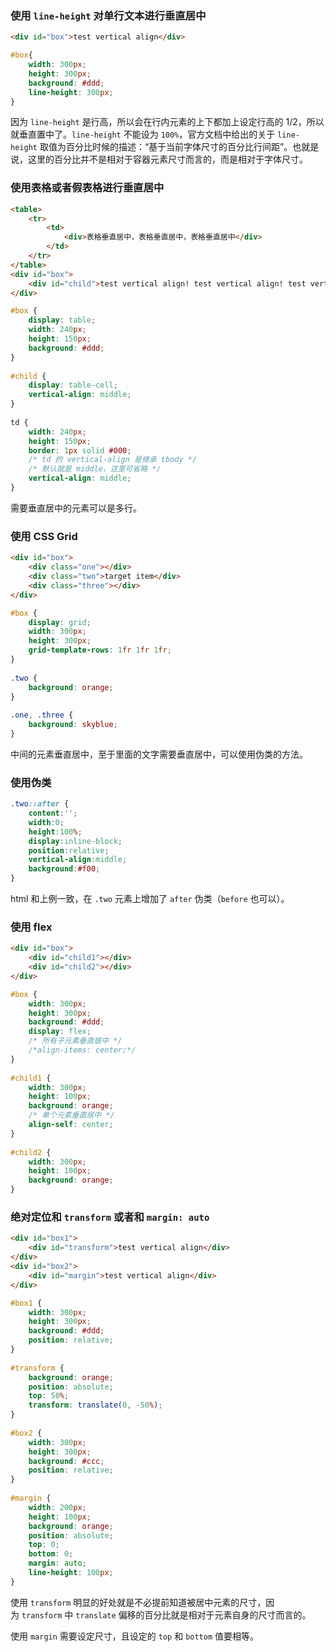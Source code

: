 ### 使用 `line-height` 对单行文本进行垂直居中

```html
<div id="box">test vertical align</div>
```

```css
#box{  
	width: 300px;  
	height: 300px;  
	background: #ddd;  
	line-height: 300px;  
}
```

因为 `line-height` 是行高，所以会在行内元素的上下都加上设定行高的 1/2，所以就垂直置中了。`line-height` 不能设为 `100%`，官方文档中给出的关于 `line-height` 取值为百分比时候的描述：“基于当前字体尺寸的百分比行间距”。也就是说，这里的百分比并不是相对于容器元素尺寸而言的，而是相对于字体尺寸。


### 使用表格或者假表格进行垂直居中

```html
<table>  
	<tr>  
		<td>  
			<div>表格垂直居中，表格垂直居中，表格垂直居中</div>  
		</td>  
	</tr>  
</table>  
<div id="box">  
	<div id="child">test vertical align! test vertical align! test vertical align!</div>
</div>
```

```css
#box {  
	display: table;  
	width: 240px;  
	height: 150px;  
	background: #ddd;  
}  
  
#child {  
	display: table-cell;  
	vertical-align: middle;  
}  
  
td {  
	width: 240px;  
	height: 150px;  
	border: 1px solid #000;
	/* td 的 vertical-align 是继承 tbody */
	/* 默认就是 middle，这里可省略 */
	vertical-align: middle;  
}
```

需要垂直居中的元素可以是多行。


### 使用 CSS Grid

```html
<div id="box">  
	<div class="one"></div>  
	<div class="two">target item</div>  
	<div class="three"></div>  
</div>
```

```css
#box {  
	display: grid;  
	width: 300px;  
	height: 300px;  
	grid-template-rows: 1fr 1fr 1fr;
}  
  
.two {  
	background: orange;
}  
  
.one, .three {  
	background: skyblue;
}
```

中间的元素垂直居中，至于里面的文字需要垂直居中，可以使用伪类的方法。


### 使用伪类

```css
.two::after {  
	content:'';  
	width:0;  
	height:100%;  
	display:inline-block;  
	position:relative;  
	vertical-align:middle;  
	background:#f00;  
}
```

html 和上例一致，在 `.two` 元素上增加了 `after` 伪类（`before` 也可以）。


### 使用 flex

```html
<div id="box">  
	<div id="child1"></div>  
	<div id="child2"></div>  
</div>
```

```css
#box {  
	width: 300px;  
	height: 300px;  
	background: #ddd;  
	display: flex;  
	/* 所有子元素垂直居中 */
	/*align-items: center;*/  
}  
  
#child1 {  
	width: 300px;  
	height: 100px;  
	background: orange;  
	/* 单个元素垂直居中 */
	align-self: center;  
}  
  
#child2 {  
	width: 300px;  
	height: 100px;  
	background: orange;  
}
```


### 绝对定位和 `transform` 或者和 `margin: auto`

```html
<div id="box1">  
	<div id="transform">test vertical align</div>  
</div>  
<div id="box2">  
	<div id="margin">test vertical align</div>  
</div>
```

```css
#box1 {  
	width: 300px;  
	height: 300px;  
	background: #ddd;  
	position: relative;  
}  
  
#transform {  
	background: orange;  
	position: absolute;  
	top: 50%;  
	transform: translate(0, -50%);  
}  
  
#box2 {  
	width: 300px;  
	height: 300px;  
	background: #ccc;  
	position: relative;  
}  
  
#margin {  
	width: 200px;  
	height: 100px;  
	background: orange;  
	position: absolute;  
	top: 0;  
	bottom: 0;  
	margin: auto;  
	line-height: 100px;  
}
```

使用 `transform` 明显的好处就是不必提前知道被居中元素的尺寸，因为 `transform` 中 `translate` 偏移的百分比就是相对于元素自身的尺寸而言的。

使用 `margin` 需要设定尺寸，且设定的 `top` 和 `bottom` 值要相等。